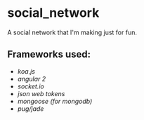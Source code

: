 # social_network
A social network that I'm making just for fun.

## Frameworks used:
* _koa.js_
* _angular 2_
* _socket.io_
* _json web tokens_
* _mongoose (for mongodb)_
* _pug/jade_
